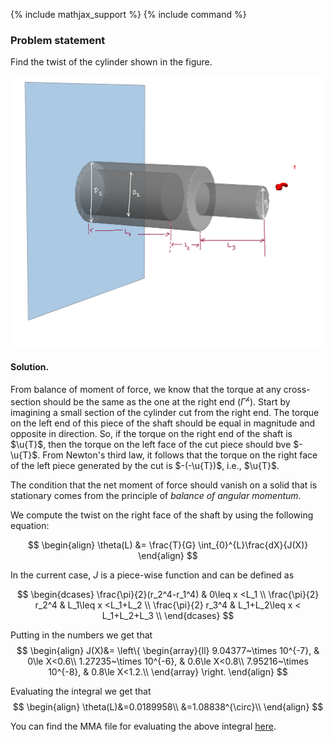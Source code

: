 {% include mathjax_support %}
{% include command %}


### Problem statement 

Find the twist of the cylinder shown in the figure. 




![](./Images/SP3.png)

#### Solution.
<!-- 
For now let us ignore the $2000~\rm{N \cdot m}$ torque. That is, we only consider the torque at the very end of the shaft.  -->

From balance of moment of force, we know that the torque at any cross-section should be the same as the one at the right end ($\Gamma^{\mathscr{h}}$). Start by imagining a small section of the cylinder cut from the right end. The torque on the left end of this piece of the shaft should be equal in magnitude and opposite in direction. So, if the torque on the right end of the shaft is $\u{T}$, then the torque on the left face of the cut piece should bve $-\u{T}$. From Newton's third law, it follows that the torque on the right face of the left piece generated by the cut  is $-(-\u{T})$, i.e., $\u{T}$. 

The condition that the net moment of force should vanish on a solid that is stationary comes from the principle of _balance of angular momentum_. 

<!-- The principle that the net force moment on a solid that is stationary should  vanish comes from the priciple of  _balance of angular momentum_  -->


We compute the twist on the right face of the shaft by using the following equation: 

$$
\begin{align}
\theta(L)
&=
\frac{T}{G}
\int_{0}^{L}\frac{dX}{J(X)}
\end{align}
$$

In the current case, $J$ is a piece-wise function and can be defined as

$$
\begin{dcases}
    \frac{\pi}{2}(r_2^4-r_1^4) & 0\leq x <L_1 \\
    \frac{\pi}{2} r_2^4 & L_1\leq x <L_1+L_2 \\
    \frac{\pi}{2} r_3^4 & L_1+L_2\leq x < L_1+L_2+L_3 \\
\end{dcases}
$$




Putting in the numbers we get that
$$
\begin{align}
J(X)&=
\left\{
\begin{array}{ll}
9.04377~\times 10^{-7}, & 0\le X<0.6\\
1.27235~\times 10^{-6}, & 0.6\le X<0.8\\
7.95216~\times 10^{-8}, & 0.8\le X<1.2.\\ 
\end{array}
\right.
\end{align}
$$

Evaluating the integral we get that 
$$
\begin{align}
\theta(L)&=0.0189958\\
&=1.08838^{\circ}\\
\end{align}
$$

You can find the MMA file for evaluating the above integral [here](./WFiles/SP3.nb).